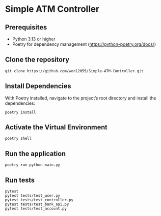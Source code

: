 # Simple ATM Controller

## Prerequisites
- Python 3.13 or higher
- Poetry for dependency management (https://python-poetry.org/docs/)

## Clone the repository
```console 
git clone https://github.com/won12055/Simple-ATM-Controller.git
```

## Install Dependencies
With Poetry installed, navigate to the project’s root directory and install the dependencies:
```console
poetry install
```

## Activate the Virtual Environment
```console
poetry shell
```

## Run the application
```console
poetry run python main.py
```

## Run tests
```console
pytest
pytest tests/test_user.py
pytest tests/test_controller.py
pytest tests/test_bank_api.py
pytest tests/test_account.py
```